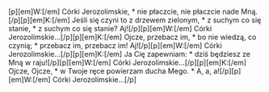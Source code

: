 [p][em]W:[/em] Córki Jerozolimskie, * nie płaczcie, nie płaczcie nade Mną.[/p][p][em]K:[/em] Jeśli się czyni to z drzewem zielonym, * z suchym co się stanie, * z suchym co się stanie? Aj![/p][p][em]W:[/em] Córki Jerozolimskie...[/p][p][em]K:[/em] Ojcze, przebacz im, * bo nie wiedzą, co czynią; * przebacz im, przebacz im! Aj![/p][p][em]W:[/em] Córki Jerozolimskie...[/p][p][em]K:[/em] Ja Cię zapewniam: * dziś będziesz ze Mną w raju![/p][p][em]W:[/em] Córki Jerozolimskie...[/p][p][em]K:[/em] Ojcze, Ojcze, * w Twoje ręce powierzam ducha Mego. * A, a, a![/p][p][em]W:[/em] Córki Jerozolimskie...[/p]